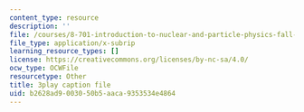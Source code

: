 ```yaml
---
content_type: resource
description: ''
file: /courses/8-701-introduction-to-nuclear-and-particle-physics-fall-2020/b2628ad9003050b5aaca9353534e4864_AQkCZmhu0aA.vtt
file_type: application/x-subrip
learning_resource_types: []
license: https://creativecommons.org/licenses/by-nc-sa/4.0/
ocw_type: OCWFile
resourcetype: Other
title: 3play caption file
uid: b2628ad9-0030-50b5-aaca-9353534e4864
---
```

